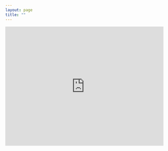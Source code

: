 ```yaml
---
layout: page
title: ""
---
```

<embed src="https://github.com/imranjhey/imranjhey.github.io/blob/master/cv.pdf" width="500" height="375" 
 type="application/pdf">
